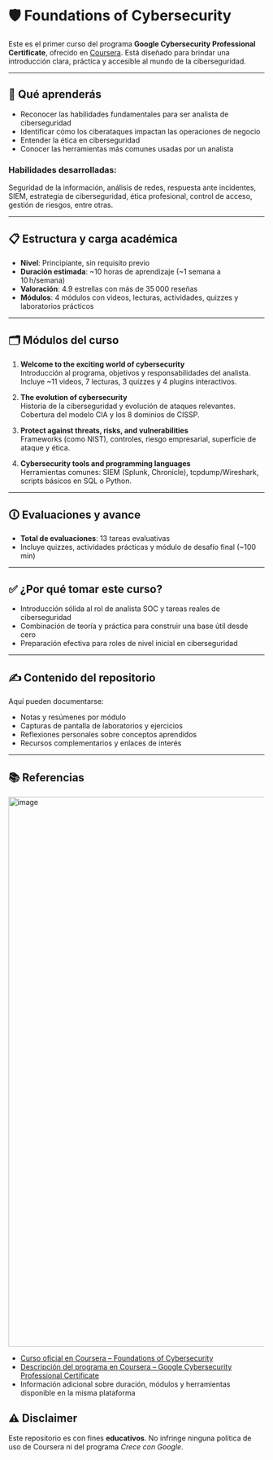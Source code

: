 # 🛡️ Foundations of Cybersecurity

Este es el primer curso del programa **Google Cybersecurity Professional Certificate**, ofrecido en [Coursera](https://www.coursera.org/learn/foundations-of-cybersecurity/home/welcome). Está diseñado para brindar una introducción clara, práctica y accesible al mundo de la ciberseguridad.

---

## 🎯 Qué aprenderás

- Reconocer las habilidades fundamentales para ser analista de ciberseguridad  
- Identificar cómo los ciberataques impactan las operaciones de negocio  
- Entender la ética en ciberseguridad  
- Conocer las herramientas más comunes usadas por un analista  

### Habilidades desarrolladas:

Seguridad de la información, análisis de redes, respuesta ante incidentes, SIEM, estrategia de ciberseguridad, ética profesional, control de acceso, gestión de riesgos, entre otras.

---

## 📋 Estructura y carga académica

- **Nivel**: Principiante, sin requisito previo  
- **Duración estimada**: ~10 horas de aprendizaje (~1 semana a 10 h/semana)  
- **Valoración**: 4.9 estrellas con más de 35 000 reseñas  
- **Módulos**: 4 módulos con videos, lecturas, actividades, quizzes y laboratorios prácticos  

---

## 🗂️ Módulos del curso

1. **Welcome to the exciting world of cybersecurity**  
   Introducción al programa, objetivos y responsabilidades del analista.  
   Incluye ~11 videos, 7 lecturas, 3 quizzes y 4 plugins interactivos.

2. **The evolution of cybersecurity**  
   Historia de la ciberseguridad y evolución de ataques relevantes.  
   Cobertura del modelo CIA y los 8 dominios de CISSP.

3. **Protect against threats, risks, and vulnerabilities**  
   Frameworks (como NIST), controles, riesgo empresarial, superficie de ataque y ética.

4. **Cybersecurity tools and programming languages**  
   Herramientas comunes: SIEM (Splunk, Chronicle), tcpdump/Wireshark, scripts básicos en SQL o Python.

---

## 🛈 Evaluaciones y avance

- **Total de evaluaciones**: 13 tareas evaluativas  
- Incluye quizzes, actividades prácticas y módulo de desafío final (~100 min)

---

## ✅ ¿Por qué tomar este curso?

- Introducción sólida al rol de analista SOC y tareas reales de ciberseguridad  
- Combinación de teoría y práctica para construir una base útil desde cero  
- Preparación efectiva para roles de nivel inicial en ciberseguridad  

---

## ✍️ Contenido del repositorio

Aquí pueden documentarse:

- Notas y resúmenes por módulo  
- Capturas de pantalla de laboratorios y ejercicios  
- Reflexiones personales sobre conceptos aprendidos  
- Recursos complementarios y enlaces de interés  

---

## 📚 Referencias
<img width="1920" height="1080" alt="image" src="https://github.com/user-attachments/assets/35996e9c-68f5-4798-b305-a3931b575e75" />

- [Curso oficial en Coursera – Foundations of Cybersecurity](https://www.coursera.org/learn/foundations-of-cybersecurity)
- [Descripción del programa en Coursera – Google Cybersecurity Professional Certificate](https://www.coursera.org/professional-certificates/google-cybersecurity)
- Información adicional sobre duración, módulos y herramientas disponible en la misma plataforma


## ⚠️ Disclaimer

Este repositorio es con fines **educativos**. No infringe ninguna política de uso de Coursera ni del programa *Crece con Google*.


